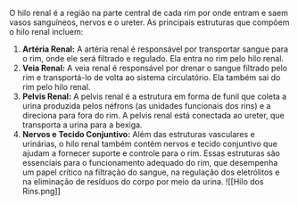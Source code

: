 O hilo renal é a região na parte central de cada rim por onde entram e saem vasos sanguíneos, nervos e o ureter. As principais estruturas que compõem o hilo renal incluem:
1. **Artéria Renal:** A artéria renal é responsável por transportar sangue para o rim, onde ele será filtrado e regulado. Ela entra no rim pelo hilo renal.
2. **Veia Renal:** A veia renal é responsável por drenar o sangue filtrado pelo rim e transportá-lo de volta ao sistema circulatório. Ela também sai do rim pelo hilo renal.
3. **Pelvis Renal:** A pelvis renal é a estrutura em forma de funil que coleta a urina produzida pelos néfrons (as unidades funcionais dos rins) e a direciona para fora do rim. A pelvis renal está conectada ao ureter, que transporta a urina para a bexiga.
4. **Nervos e Tecido Conjuntivo:** Além das estruturas vasculares e urinárias, o hilo renal também contém nervos e tecido conjuntivo que ajudam a fornecer suporte e controle para o rim.
Essas estruturas são essenciais para o funcionamento adequado do rim, que desempenha um papel crítico na filtração do sangue, na regulação dos eletrólitos e na eliminação de resíduos do corpo por meio da urina.
![[Hilo dos Rins.png]]
